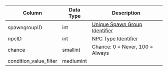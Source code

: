 | Column                 | Data Type | Description                                    |
| ---------------------- | --------- | ---------------------------------------------- |
| spawngroupID           | int       | [Unique Spawn Group Identifier](spawngroup.md) |
| npcID                  | int       | [NPC Type Identifier](npc_types.md)            |
| chance                 | smallint  | Chance: 0 = Never, 100 = Always                |
| condition_value_filter | mediumint |                                                |